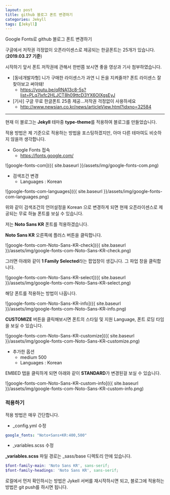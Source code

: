 ```yaml
---
layout: post
title: github 블로그 폰트 변경하기
categories: Jekyll
tags: [Jekyll]
---
```


Google Fonts로 github 블로그 폰트 변경하기

구글에서 저작권 걱정없이 오픈라이센스로 제공되는 한글폰트는 25개가 있습니다.(**2019.03.27 기준**)

시작하기 앞서 폰트 저작권에 관해서 한번쯤 보시면 좋을 영상과 기사 첨부하였습니다.

- [동네개발자형] 니가 구매한 라이센스가 과연 니 돈을 지켜줄까? 폰트 라이센스 잘찾아보고 써야돼!
    - <https://youtu.be/qRNA13c8-5s?list=PLq7lxfc2HLJCT8h09ttcD3YX6OlXgsEyJ>
- [기사] 구글 무료 한글폰트 25종 제공…저작권 걱정없이 사용하세요
    - <http://www.newsian.co.kr/news/articleView.html?idxno=32584>

---------------

현재 이 블로그는 **Jekyll** 테마중 **type-theme**를 적용하여 블로그를 만들었습니다.

적용 방법은 제 기준으로 적용하는 방법을 포스팅하겠지만, 아마 다른 테마여도 비슷하지 않을까 생각합니다.

- Google Fonts 접속
    - <https://fonts.google.com/>

![google-fonts-com]({{ site.baseurl }}/assets/img/google-fonts-com.png)

- 검색조건 변경
    - Languages : Korean

![google-fonts-com-languages]({{ site.baseurl }}/assets/img/google-fonts-com-languages.png)

위와 같이 검색조건의 언어설정을 Korean 으로 변경하게 되면 현재 오픈라이센스로 제공되는 무료 하늘 폰트를 보실 수 있습니다.

저는 **Noto Sans KR** 폰트를 적용하겠습니다.

**Noto Sans KR** 오른쪽에 플러스 버튼을 클릭합니다.

![google-fonts-com-Noto-Sans-KR-check]({{ site.baseurl }}/assets/img/google-fonts-com-Noto-Sans-KR-check.png)

그러면 아래와 같이 **1 Family Selected**라는 팝업창이 생깁니다.
그 파업 창을 클릭합니다. 

![google-fonts-com-Noto-Sans-KR-select]({{ site.baseurl }}/assets/img/google-fonts-com-Noto-Sans-KR-select.png)

해당 폰트를 적용하는 방법이 나옵니다.

![google-fonts-com-Noto-Sans-KR-info]({{ site.baseurl }}/assets/img/google-fonts-com-Noto-Sans-KR-info.png)

**CUSTOMIZE** 버튼을 클릭해보시면 폰트의 스타일 및 지원 Language, 폰트 로딩 타임을 보실 수 있습니다.

![google-fonts-com-Noto-Sans-KR-customize]({{ site.baseurl }}/assets/img/google-fonts-com-Noto-Sans-KR-customize.png)

- 추가한 옵션
    - medium 500
    - Languages : Korean

EMBED 탭을 클릭하게 되면 아래와 같이 **STANDARD**가 변경된걸 보실 수 있습니다.    

![google-fonts-com-Noto-Sans-KR-custom-info]({{ site.baseurl }}/assets/img/google-fonts-com-Noto-Sans-KR-custom-info.png)

### 적용하기

적용 방법은 매우 간단합니다.

- _config.yml 수정
~~~yml
google_fonts: "Noto+Sans+KR:400,500"
~~~

- _variables.scss 수정

**_variables.scss** 파일 경로는 _sass/base 디렉토리 안에 있습니다.

~~~scss
$font-family-main: 'Noto Sans KR', sans-serif;
$font-family-headings: 'Noto Sans KR', sans-serif;
~~~

로컬에서 먼저 확인하시는 방법은 Jykell 서버를 재시작하시면 되고, 블로그에 적용하는 방법은 git push를 하시면 됩니다.